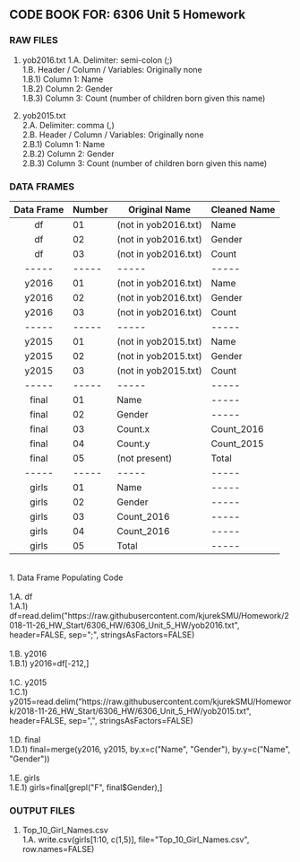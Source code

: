 ## CODE BOOK FOR: 6306 Unit 5 Homework

### RAW FILES

1. yob2016.txt
1.A. Delimiter: semi-colon (;) <br />
1.B. Header / Column / Variables: Originally none <br />
1.B.1) Column 1: Name <br />
1.B.2) Column 2: Gender <br />
1.B.3) Column 3: Count (number of children born given this name) <br />

2. yob2015.txt <br />
2.A. Delimiter: comma (,) <br />
2.B. Header / Column / Variables: Originally none <br />
2.B.1) Column 1: Name <br />
2.B.2) Column 2: Gender <br />
2.B.3) Column 3: Count (number of children born given this name) <br />
  
### DATA FRAMES

Data Frame | Number | Original Name | Cleaned Name
:-------: | --------| --------| ---------  
df | 01 | (not in yob2016.txt) | Name
df | 02 | (not in yob2016.txt) | Gender
df | 03 | (not in yob2016.txt) | Count
----- | -----| -----| ----- | ----- 
y2016 | 01 | (not in yob2016.txt) | Name
y2016 | 02 | (not in yob2016.txt) | Gender
y2016 | 03 | (not in yob2016.txt) | Count
----- | -----| -----| ----- 
y2015 | 01 | (not in yob2015.txt) | Name
y2015 | 02 | (not in yob2015.txt) | Gender
y2015 | 03 | (not in yob2015.txt) | Count
----- | -----| -----| ----- 
final | 01 | Name | -----
final | 02 | Gender | -----
final | 03 | Count.x | Count_2016
final | 04 | Count.y | Count_2015
final | 05 | (not present) | Total
----- | -----| -----| ----- 
girls | 01 | Name | -----
girls | 02 | Gender | -----
girls | 03 | Count_2016 | -----
girls | 04 | Count_2016 | -----
girls | 05 | Total | -----

<br />
1. Data Frame Populating Code <br />
<br />
1.A. df <br />
1.A.1) df=read.delim("https://raw.githubusercontent.com/kjurekSMU/Homework/2018-11-26_HW_Start/6306_HW/6306_Unit_5_HW/yob2016.txt", header=FALSE, sep=";", stringsAsFactors=FALSE) <br />
<br />
1.B. y2016 <br />
1.B.1) y2016=df[-212,] <br />
<br />
1.C. y2015 <br />
1.C.1) y2015=read.delim("https://raw.githubusercontent.com/kjurekSMU/Homework/2018-11-26_HW_Start/6306_HW/6306_Unit_5_HW/yob2015.txt", header=FALSE, sep=",", stringsAsFactors=FALSE) <br />
<br />
1.D. final <br />
1.D.1) final=merge(y2016, y2015, by.x=c("Name", "Gender"), by.y=c("Name", "Gender")) <br />
<br />
1.E. girls <br />
1.E.1) girls=final[grepl("F", final$Gender),] <br />

### OUTPUT FILES


1. Top_10_Girl_Names.csv <br />
1.A. write.csv(girls[1:10, c(1,5)], file="Top_10_Girl_Names.csv", row.names=FALSE) <br />
